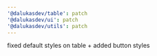 ```yaml
---
'@dalukasdev/table': patch
'@dalukasdev/ui': patch
'@dalukasdev/utils': patch
---
```


fixed default styles on table + added button styles
